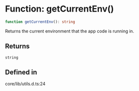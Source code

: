 # Function: getCurrentEnv()

```ts
function getCurrentEnv(): string
```

Returns the current environment that the app code is running in.

## Returns

`string`

## Defined in

core/lib/utils.d.ts:24
